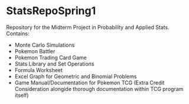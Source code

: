 # StatsRepoSpring1
Repository for the Midterm Project in Probability and Applied Stats.
Contains:
- Monte Carlo Simulations
- Pokemon Battler
- Pokemon Trading Card Game
- Stats Library and Set Operations
- Formula Worksheet
- Excel Graph for Geometric and Binomial Problems
- Game Manual/Documentation for Pokemon TCG (Extra Credit Consideration alongide thorough documentation within TCG program itself)

